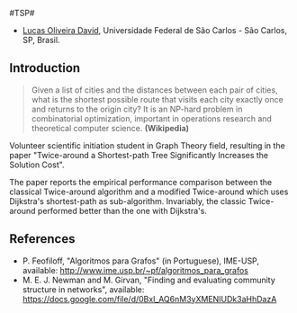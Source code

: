 #TSP#

* [Lucas Oliveira David](lucasolivdavid@gmail.com), Universidade Federal de São Carlos - São Carlos, SP, Brasil.

## Introduction

>Given a list of cities and the distances between each pair of cities, what is the shortest possible route that visits each city exactly once and returns to the origin city? It is an NP-hard problem in combinatorial optimization, important in operations research and theoretical computer science.
**(Wikipedia)**

Volunteer scientific initiation student in Graph Theory field, resulting in the paper "Twice-around a Shortest-path Tree Significantly Increases the Solution Cost".

The paper reports the empirical performance comparison between the classical Twice-around algorithm and a modified Twice-around which uses Dijkstra's shortest-path as sub-algorithm. Invariably, the classic Twice-around performed better than the one with Dijkstra's.

## References

* P. Feofiloff, "Algoritmos para Grafos" (in Portuguese), IME-USP, available: <http://www.ime.usp.br/~pf/algoritmos_para_grafos>
* M. E. J. Newman and M. Girvan, "Finding and evaluating community structure in networks", available: <https://docs.google.com/file/d/0Bxl_AQ6nM3yXMENIUDk3aHhDazA>
